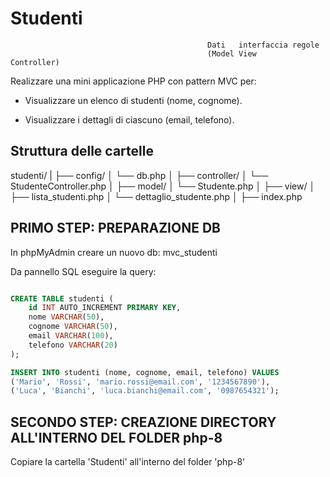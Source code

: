 # Studenti
                                                Dati   interfaccia regole
                                                (Model View        Controller)
Realizzare una mini applicazione PHP con pattern MVC per:

- Visualizzare un elenco di studenti (nome, cognome).

- Visualizzare i dettagli di ciascuno (email, telefono).


## Struttura delle cartelle

studenti/
|
├── config/
│   └── db.php
│
├── controller/
│   └── StudenteController.php
│
├── model/
│   └── Studente.php
│
├── view/
│   ├── lista_studenti.php
│   └── dettaglio_studente.php
│
├── index.php



## PRIMO STEP: PREPARAZIONE DB

In phpMyAdmin creare un nuovo db: mvc_studenti

Da pannello SQL eseguire la query:

``` sql

CREATE TABLE studenti (
    id INT AUTO_INCREMENT PRIMARY KEY,
    nome VARCHAR(50),
    cognome VARCHAR(50),
    email VARCHAR(100),
    telefono VARCHAR(20)
);

INSERT INTO studenti (nome, cognome, email, telefono) VALUES
('Mario', 'Rossi', 'mario.rossi@email.com', '1234567890'),
('Luca', 'Bianchi', 'luca.bianchi@email.com', '0987654321');

```



## SECONDO STEP: CREAZIONE DIRECTORY ALL'INTERNO DEL FOLDER php-8
Copiare la cartella 'Studenti' all'interno del folder 'php-8'